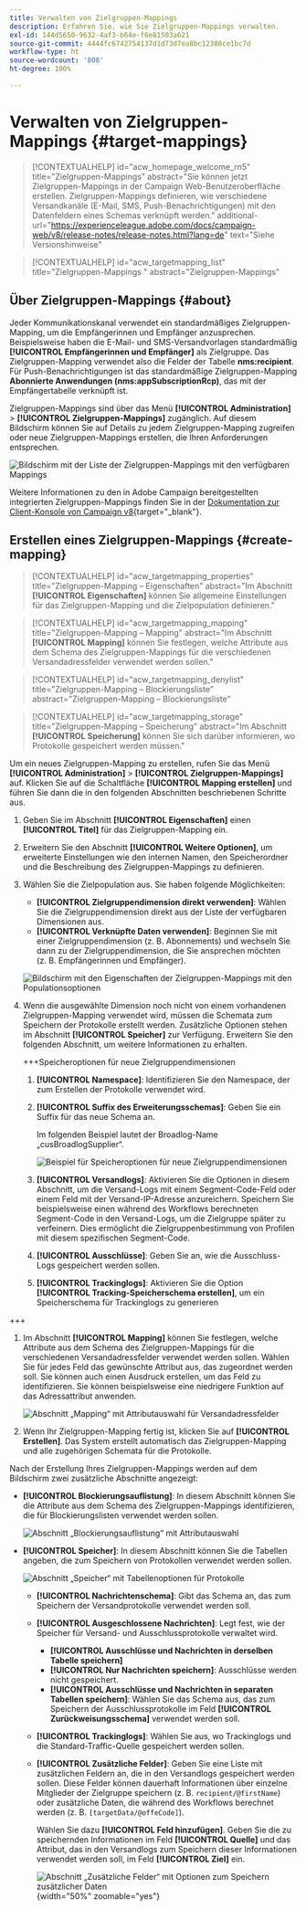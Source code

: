 ```yaml
---
title: Verwalten von Zielgruppen-Mappings
description: Erfahren Sie, wie Sie Zielgruppen-Mappings verwalten.
exl-id: 144d5650-9632-4af3-b64e-f6e81503a621
source-git-commit: 4444fc6742754137d1d73d7ea8bc12388ce1bc7d
workflow-type: ht
source-wordcount: '808'
ht-degree: 100%

---
```


# Verwalten von Zielgruppen-Mappings {#target-mappings}

>[!CONTEXTUALHELP]
>id="acw_homepage_welcome_rn5"
>title="Zielgruppen-Mappings"
>abstract="Sie können jetzt Zielgruppen-Mappings in der Campaign Web-Benutzeroberfläche erstellen. Zielgruppen-Mappings definieren, wie verschiedene Versandkanäle (E-Mail, SMS, Push-Benachrichtigungen) mit den Datenfeldern eines Schemas verknüpft werden."
>additional-url="https://experienceleague.adobe.com/docs/campaign-web/v8/release-notes/release-notes.html?lang=de" text="Siehe Versionshinweise"

>[!CONTEXTUALHELP]
>id="acw_targetmapping_list"
>title="Zielgruppen-Mappings "
>abstract="Zielgruppen-Mappings"

## Über Zielgruppen-Mappings {#about}

Jeder Kommunikationskanal verwendet ein standardmäßiges Zielgruppen-Mapping, um die Empfängerinnen und Empfänger anzusprechen. Beispielsweise haben die E-Mail- und SMS-Versandvorlagen standardmäßig **[!UICONTROL Empfängerinnen und Empfänger]** als Zielgruppe. Das Zielgruppen-Mapping verwendet also die Felder der Tabelle **nms:recipient**. Für Push-Benachrichtigungen ist das standardmäßige Zielgruppen-Mapping **Abonnierte Anwendungen (nms:appSubscriptionRcp)**, das mit der Empfängertabelle verknüpft ist.

Zielgruppen-Mappings sind über das Menü **[!UICONTROL Administration]** > **[!UICONTROL Zielgruppen-Mappings]** zugänglich. Auf diesem Bildschirm können Sie auf Details zu jedem Zielgruppen-Mapping zugreifen oder neue Zielgruppen-Mappings erstellen, die Ihren Anforderungen entsprechen.

![Bildschirm mit der Liste der Zielgruppen-Mappings mit den verfügbaren Mappings](assets/target-mappings-list.png)

Weitere Informationen zu den in Adobe Campaign bereitgestellten integrierten Zielgruppen-Mappings finden Sie in der [Dokumentation zur Client-Konsole von Campaign v8](https://experienceleague.adobe.com/docs/campaign/campaign-v8/audience/add-profiles/target-mappings.html?lang=de){target="_blank"}.

## Erstellen eines Zielgruppen-Mappings {#create-mapping}

>[!CONTEXTUALHELP]
>id="acw_targetmapping_properties"
>title="Zielgruppen-Mapping – Eigenschaften"
>abstract="Im Abschnitt **[!UICONTROL Eigenschaften]** können Sie allgemeine Einstellungen für das Zielgruppen-Mapping und die Zielpopulation definieren."

>[!CONTEXTUALHELP]
>id="acw_targetmapping_mapping"
>title="Zielgruppen-Mapping – Mapping"
>abstract="Im Abschnitt **[!UICONTROL Mapping]** können Sie festlegen, welche Attribute aus dem Schema des Zielgruppen-Mappings für die verschiedenen Versandadressfelder verwendet werden sollen."

>[!CONTEXTUALHELP]
>id="acw_targetmapping_denylist"
>title="Zielgruppen-Mapping – Blockierungsliste"
>abstract="Zielgruppen-Mapping – Blockierungsliste"

>[!CONTEXTUALHELP]
>id="acw_targetmapping_storage"
>title="Zielgruppen-Mapping – Speicherung"
>abstract="Im Abschnitt **[!UICONTROL Speicherung]** können Sie sich darüber informieren, wo Protokolle gespeichert werden müssen."

Um ein neues Zielgruppen-Mapping zu erstellen, rufen Sie das Menü **[!UICONTROL Administration]** > **[!UICONTROL Zielgruppen-Mappings]** auf. Klicken Sie auf die Schaltfläche **[!UICONTROL Mapping erstellen]** und führen Sie dann die in den folgenden Abschnitten beschriebenen Schritte aus.

1. Geben Sie im Abschnitt **[!UICONTROL Eigenschaften]** einen **[!UICONTROL Titel]** für das Zielgruppen-Mapping ein.

1. Erweitern Sie den Abschnitt **[!UICONTROL Weitere Optionen]**, um erweiterte Einstellungen wie den internen Namen, den Speicherordner und die Beschreibung des Zielgruppen-Mappings zu definieren.

1. Wählen Sie die Zielpopulation aus. Sie haben folgende Möglichkeiten:

   * **[!UICONTROL Zielgruppendimension direkt verwenden]**: Wählen Sie die Zielgruppendimension direkt aus der Liste der verfügbaren Dimensionen aus.
   * **[!UICONTROL Verknüpfte Daten verwenden]**: Beginnen Sie mit einer Zielgruppendimension (z. B. Abonnements) und wechseln Sie dann zu der Zielgruppendimension, die Sie ansprechen möchten (z. B. Empfängerinnen und Empfänger).

   ![Bildschirm mit den Eigenschaften der Zielgruppen-Mappings mit den Populationsoptionen](assets/target-mappings-properties.png)

1. Wenn die ausgewählte Dimension noch nicht von einem vorhandenen Zielgruppen-Mapping verwendet wird, müssen die Schemata zum Speichern der Protokolle erstellt werden. Zusätzliche Optionen stehen im Abschnitt **[!UICONTROL Speicher]** zur Verfügung. Erweitern Sie den folgenden Abschnitt, um weitere Informationen zu erhalten.

   +++Speicheroptionen für neue Zielgruppendimensionen

   1. **[!UICONTROL Namespace]**: Identifizieren Sie den Namespace, der zum Erstellen der Protokolle verwendet wird.
   1. **[!UICONTROL Suffix des Erweiterungsschemas]**: Geben Sie ein Suffix für das neue Schema an.

      Im folgenden Beispiel lautet der Broadlog-Name „cusBroadlogSupplier“.

      ![Beispiel für Speicheroptionen für neue Zielgruppendimensionen](assets/target-mappings-new.png)

   1. **[!UICONTROL Versandlogs]**: Aktivieren Sie die Optionen in diesem Abschnitt, um die Versand-Logs mit einem Segment-Code-Feld oder einem Feld mit der Versand-IP-Adresse anzureichern. Speichern Sie beispielsweise einen während des Workflows berechneten Segment-Code in den Versand-Logs, um die Zielgruppe später zu verfeinern. Dies ermöglicht die Zielgruppenbestimmung von Profilen mit diesem spezifischen Segment-Code.

   1. **[!UICONTROL Ausschlüsse]**: Geben Sie an, wie die Ausschluss-Logs gespeichert werden sollen.

   1. **[!UICONTROL Trackinglogs]**: Aktivieren Sie die Option **[!UICONTROL Tracking-Speicherschema erstellen]**, um ein Speicherschema für Trackinglogs zu generieren

+++

1. Im Abschnitt **[!UICONTROL Mapping]** können Sie festlegen, welche Attribute aus dem Schema des Zielgruppen-Mappings für die verschiedenen Versandadressfelder verwendet werden sollen. Wählen Sie für jedes Feld das gewünschte Attribut aus, das zugeordnet werden soll. Sie können auch einen Ausdruck erstellen, um das Feld zu identifizieren. Sie können beispielsweise eine niedrigere Funktion auf das Adressattribut anwenden.

   ![Abschnitt „Mapping“ mit Attributauswahl für Versandadressfelder](assets/target-mappings-mapping.png)

1. Wenn Ihr Zielgruppen-Mapping fertig ist, klicken Sie auf **[!UICONTROL Erstellen]**. Das System erstellt automatisch das Zielgruppen-Mapping und alle zugehörigen Schemata für die Protokolle.

Nach der Erstellung Ihres Zielgruppen-Mappings werden auf dem Bildschirm zwei zusätzliche Abschnitte angezeigt:

* **[!UICONTROL Blockierungsauflistung]**: In diesem Abschnitt können Sie die Attribute aus dem Schema des Zielgruppen-Mappings identifizieren, die für Blockierungslisten verwendet werden sollen.

  ![Abschnitt „Blockierungsauflistung“ mit Attributauswahl](assets/target-mappings-denylisting.png)

* **[!UICONTROL Speicher]**: In diesem Abschnitt können Sie die Tabellen angeben, die zum Speichern von Protokollen verwendet werden sollen.

  ![Abschnitt „Speicher“ mit Tabellenoptionen für Protokolle](assets/target-mappings-storage.png)

   * **[!UICONTROL Nachrichtenschema]**: Gibt das Schema an, das zum Speichern der Versandprotokolle verwendet werden soll.
   * **[!UICONTROL Ausgeschlossene Nachrichten]**: Legt fest, wie der Speicher für Versand- und Ausschlussprotokolle verwaltet wird.

      * **[!UICONTROL Ausschlüsse und Nachrichten in derselben Tabelle speichern]**
      * **[!UICONTROL Nur Nachrichten speichern]**: Ausschlüsse werden nicht gespeichert.
      * **[!UICONTROL Ausschlüsse und Nachrichten in separaten Tabellen speichern]**: Wählen Sie das Schema aus, das zum Speichern der Ausschlussprotokolle im Feld **[!UICONTROL Zurückweisungsschema]** verwendet werden soll.

   * **[!UICONTROL Trackinglogs]**: Wählen Sie aus, wo Trackinglogs und die Standard-Traffic-Quelle gespeichert werden sollen.
   * **[!UICONTROL Zusätzliche Felder]**: Geben Sie eine Liste mit zusätzlichen Feldern an, die in den Versandlogs gespeichert werden sollen. Diese Felder können dauerhaft Informationen über einzelne Mitglieder der Zielgruppe speichern (z. B. `recipient/@firstName`) oder zusätzliche Daten, die während des Workflows berechnet werden (z. B. `[targetData/@offeCode]`).

     Wählen Sie dazu **[!UICONTROL Feld hinzufügen]**. Geben Sie die zu speichernden Informationen im Feld **[!UICONTROL Quelle]** und das Attribut, das in den Versandlogs zum Speichern dieser Informationen verwendet werden soll, im Feld **[!UICONTROL Ziel]** ein.

     ![Abschnitt „Zusätzliche Felder“ mit Optionen zum Speichern zusätzlicher Daten](assets/target-mappings-additional.png){width="50%" zoomable="yes"}